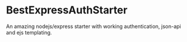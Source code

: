 # BestExpressAuthStarter
An amazing nodejs/express starter with working authentication, json-api and ejs templating.
